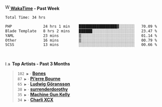 <img src="https://github.com/dxnter/dxnter/assets/17434202/67b21fa4-d36d-46f9-9dec-f23d976b00ef" alt="WakaTime Logo" width="14" height="18"/><a href="https://wakatime.com/@dxnter" target="_blank"><strong> WakaTime</strong></a><strong> - Past Week</strong>

<!--START_SECTION:waka-->

```txt
Total Time: 34 hrs

PHP              24 hrs 1 min    █████████████████▓░░░░░░░   70.09 %
Blade Template   8 hrs 2 mins    ██████░░░░░░░░░░░░░░░░░░░   23.47 %
YAML             23 mins         ▒░░░░░░░░░░░░░░░░░░░░░░░░   01.14 %
Other            16 mins         ▒░░░░░░░░░░░░░░░░░░░░░░░░   00.79 %
SCSS             13 mins         ░░░░░░░░░░░░░░░░░░░░░░░░░   00.66 %
```

<!--END_SECTION:waka-->

<br/>

<!--START_LASTFM_ARTISTS:{"period": "3month", "rows": 6}-->
<a href="https://last.fm" target="_blank"><img src="https://user-images.githubusercontent.com/17434202/215290617-e793598d-d7c9-428f-9975-156db1ba89cc.svg" alt="Last.fm Logo" width="18" height="13"/></a> **Top Artists - Past 3 Months**

> `102 ▶️` ∙ **[Bones](https://www.last.fm/music/Bones)**<br/>
> `87 ▶️` ∙ **[Pi’erre Bourne](https://www.last.fm/music/Pi%E2%80%99erre+Bourne)**<br/>
> `65 ▶️` ∙ **[Ludwig Göransson](https://www.last.fm/music/Ludwig+G%C3%B6ransson)**<br/>
> `38 ▶️` ∙ **[surrenderdorothy](https://www.last.fm/music/surrenderdorothy)**<br/>
> `35 ▶️` ∙ **[Machine Gun Kelly](https://www.last.fm/music/Machine+Gun+Kelly)**<br/>
> `34 ▶️` ∙ **[Charli XCX](https://www.last.fm/music/Charli+XCX)**<br/>
<!--END_LASTFM_ARTISTS-->

